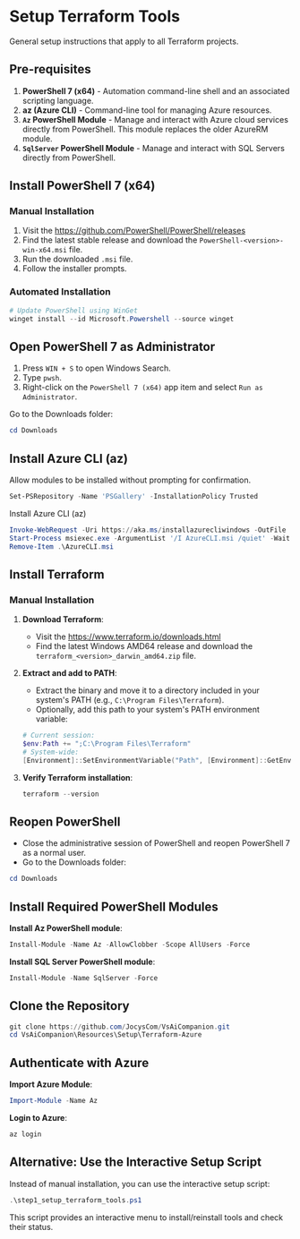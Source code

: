 # Setup Terraform Tools

General setup instructions that apply to all Terraform projects.

## Pre-requisites

1. **PowerShell 7 (x64)** - Automation command-line shell and an associated scripting language.
2. **az (Azure CLI)** - Command-line tool for managing Azure resources.
3. **`Az` PowerShell Module** - Manage and interact with Azure cloud services directly from PowerShell. This module replaces the older AzureRM module.
4. **`SqlServer` PowerShell Module** - Manage and interact with SQL Servers directly from PowerShell.

## Install PowerShell 7 (x64)

### Manual Installation

1. Visit the <https://github.com/PowerShell/PowerShell/releases>
2. Find the latest stable release and download the `PowerShell-<version>-win-x64.msi` file.
3. Run the downloaded `.msi` file.
4. Follow the installer prompts.

### Automated Installation

```PowerShell
# Update PowerShell using WinGet
winget install --id Microsoft.Powershell --source winget
```

## Open PowerShell 7 as Administrator

1. Press `WIN + S` to open Windows Search.
2. Type `pwsh`.
3. Right-click on the `PowerShell 7 (x64)` app item and select `Run as Administrator`.

Go to the Downloads folder:

```powershell
cd Downloads
```

## Install Azure CLI (az)

Allow modules to be installed without prompting for confirmation.

```powershell
Set-PSRepository -Name 'PSGallery' -InstallationPolicy Trusted
```

Install Azure CLI (az)

```PowerShell
Invoke-WebRequest -Uri https://aka.ms/installazurecliwindows -OutFile .\AzureCLI.msi
Start-Process msiexec.exe -ArgumentList '/I AzureCLI.msi /quiet' -Wait
Remove-Item .\AzureCLI.msi
```

## Install Terraform

### Manual Installation

1. **Download Terraform**:
    - Visit the <https://www.terraform.io/downloads.html>
    - Find the latest Windows AMD64 release and download the `terraform_<version>_darwin_amd64.zip` file.
2. **Extract and add to PATH**:
    - Extract the binary and move it to a directory included in your system's PATH (e.g., `C:\Program Files\Terraform`).
   - Optionally, add this path to your system's PATH environment variable:

    ```powershell
    # Current session:
    $env:Path += ";C:\Program Files\Terraform"
    # System-wide:
    [Environment]::SetEnvironmentVariable("Path", [Environment]::GetEnvironmentVariable("Path", [EnvironmentVariableTarget]::Machine) + ";C:\Program Files\Terraform", [EnvironmentVariableTarget]::Machine)
    ```

3. **Verify Terraform installation**:

    ```powershell
    terraform --version
    ```

## Reopen PowerShell

- Close the administrative session of PowerShell and reopen PowerShell 7 as a normal user.
- Go to the Downloads folder:

 ```powershell
 cd Downloads
 ```

## Install Required PowerShell Modules

**Install Az PowerShell module**:

```powershell
Install-Module -Name Az -AllowClobber -Scope AllUsers -Force
```

**Install SQL Server PowerShell module**:

```powershell
Install-Module -Name SqlServer -Force
```

## Clone the Repository

```powershell
git clone https://github.com/JocysCom/VsAiCompanion.git
cd VsAiCompanion\Resources\Setup\Terraform-Azure
```

## Authenticate with Azure

**Import Azure Module**:

```powershell
Import-Module -Name Az
```

**Login to Azure**:

```powershell
az login
```

## Alternative: Use the Interactive Setup Script

Instead of manual installation, you can use the interactive setup script:

```powershell
.\step1_setup_terraform_tools.ps1
```

This script provides an interactive menu to install/reinstall tools and check their status.
